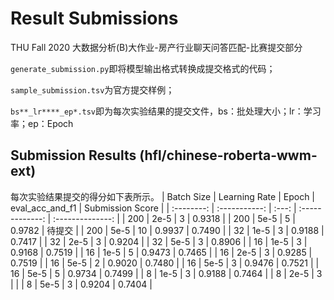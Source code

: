# Result Submissions
THU Fall 2020 大数据分析(B)大作业-房产行业聊天问答匹配-比赛提交部分

`generate_submission.py`即将模型输出格式转换成提交格式的代码；

`sample_submission.tsv`为官方提交样例；

`bs**_lr****_ep*.tsv`即为每次实验结果的提交文件，bs：批处理大小；lr：学习率；ep：Epoch

## Submission Results (hfl/chinese-roberta-wwm-ext)
每次实验结果提交的得分如下表所示。
| Batch Size | Learning Rate | Epoch | eval_acc_and_f1 | Submission Score |
| :--------: | :-----------: | :---: | :-------------: | :--------------: |
|    200     |     2e-5      |   3   |     0.9318      |
|    200     |     5e-5      |   5   |     0.9782      |      待提交      |
|    200     |     5e-5      |  10   |     0.9937      |      0.7490      |
|     32     |     1e-5      |   3   |     0.9188      |      0.7417      |
|     32     |     2e-5      |   3   |     0.9204      |
|     32     |     5e-5      |   3   |     0.8906      |
|     16     |     1e-5      |   3   |     0.9168      |      0.7519      |
|     16     |     1e-5      |   5   |     0.9473      |      0.7465      |
|     16     |     2e-5      |   3   |     0.9285      |      0.7519      |
|     16     |     5e-5      |   2   |     0.9020      |      0.7480      |
|     16     |     5e-5      |   3   |     0.9476      |      0.7521      |
|     16     |     5e-5      |   5   |     0.9734      |      0.7499      |
|     8      |     1e-5      |   3   |     0.9188      |      0.7464      |
|     8      |     2e-5      |   3   |                 |
|     8      |     5e-5      |   3   |     0.9204      |      0.7404      |
